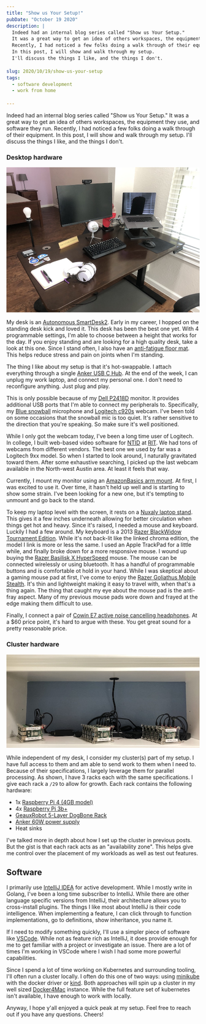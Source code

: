 ```yaml
---
title: "Show us Your Setup!"
pubDate: "October 19 2020"
description: |
  Indeed had an internal blog series called "Show us Your Setup."
  It was a great way to get an idea of others workspaces, the equipment they use, and software they run.
  Recently, I had noticed a few folks doing a walk through of their equipment.
  In this post, I will show and walk through my setup.
  I'll discuss the things I like, and the things I don't.

slug: 2020/10/19/show-us-your-setup
tags:
  - software development
  - work from home

---
```



Indeed had an internal blog series called "Show us Your Setup."
It was a great way to get an idea of others workspaces, the equipment they use, and software they run.
Recently, I had noticed a few folks doing a walk through of their equipment.
In this post, I will show and walk through my setup.
I'll discuss the things I like, and the things I don't.

<!--more-->

### Desktop hardware

![desktop](/img/2020-10-19-desktop.jpeg)

My desk is an [Autonomous SmartDesk2].
Early in my career, I hopped on the standing desk kick and loved it.
This desk has been the best one yet.
With 4 programmable settings, I'm able to choose between a height that works for the day.
If you enjoy standing and are looking for a high quality desk, take a look at this one.
Since I stand often, I also have an [anti-fatigue floor mat].
This helps reduce stress and pain on joints when I'm standing.

The thing I like about my setup is that it's hot-swappable.
I attach everything through a single [Anker USB C Hub].
At the end of the week, I can unplug my work laptop, and connect my personal one.
I don't need to reconfigure anything.
Just plug and play.

This is only possible because of my [Dell P2418D] monitor.
It provides additional USB ports that I'm able to connect my peripherals to.
Specifically, my [Blue snowball] microphone and [Logitech c920s] webcam.
I've been told on some occasions that the snowball mic is too quiet.
It's rather sensitive to the direction that you're speaking.
So make sure it's well positioned.

While I only got the webcam today, I've been a long time user of Logitech.
In college, I built web-based video software for [NTID] at [RIT].
We had tons of webcams from different vendors.
The best one we used by far was a Logitech 9xx model.
So when I started to look around, I naturally gravitated toward them.
After some exhaustive searching, I picked up the last webcam available in the North-west Austin area.
At least it feels that way.

Currently, I mount my monitor using an [AmazonBasics arm mount].
At first, I was excited to use it.
Over time, it hasn't held up well and is starting to show some strain.
I've been looking for a new one, but it's tempting to unmount and go back to the stand.

To keep my laptop level with the screen, it rests on a [Nuxaly laptop stand].
This gives it a few inches underneath allowing for better circulation when things get hot and heavy.
Since it's raised, I needed a mouse and keyboard.
Luckily I had a few around.
My keyboard is a 2013 [Razer BlackWidow Tournament Edition].
While it's not back-lit like the linked chroma edition, the model I link is more or less the same.
I used an Apple TrackPad for a little while, and finally broke down for a more responsive mouse.
I wound up buying the [Razer Basilisk X HyperSpeed] mouse.
The mouse can be connected wirelessly or using bluetooth.
It has a handful of programmable buttons and is comfortable ot hold in your hand.
While I was skeptical about a gaming mouse pad at first, I've come to enjoy the [Razer Goliathus Mobile Stealth].
It's thin and lightweight making it easy to travel with, when that's a thing again.
The thing that caught my eye about the mouse pad is the anti-fray aspect.
Many of my previous mouse pads wore down and frayed at the edge making them difficult to use.

Finally, I connect a pair of [Cowin E7 active noise cancelling headphones].
At a $60 price point, it's hard to argue with these.
You get great sound for a pretty reasonable price.

[Autonomous SmartDesk2]: https://www.autonomous.ai/standing-desks/smartdesk-2-home

[Anker USB C Hub]: https://www.amazon.com/gp/product/B07YZ48HCT
[Nuxaly laptop stand]: https://www.amazon.com/gp/product/B07P54RSPY
[anti-fatigue floor mat]: https://www.amazon.com/gp/product/B073BQKHPR

[AmazonBasics arm mount]: https://www.amazon.com/gp/product/B079YQQDT2
[Dell P2418D]: https://www.amazon.com/Dell-P2418D-23-8-16-Monitor/dp/B074MMR1V3 

[Razer BlackWidow Tournament Edition]: https://www.razer.com/gaming-keyboards/Razer-BlackWidow-Tournament-Edition-Chroma-V2/RZ03-02190700-R3M1
[Razer Basilisk X HyperSpeed]: https://www.razer.com/gaming-mice/Razer-Basilisk-X-HyperSpeed/RZ01-03150100-R3U1
[Razer Goliathus Mobile Stealth]: https://www.razer.com/gaming-mouse-mats/Razer-Goliathus-Mobile-Stealth-Edition/RZ02-01820500-R3M1

[Blue snowball]: https://www.bluemic.com/en-us/products/snowball/
[Logitech c920s]: https://www.logitech.com/en-us/products/webcams/c920s-pro-hd-webcam.960-001257.html
[Cowin E7 active noise cancelling headphones]: https://www.cowinaudio.com/collections/active-noise-cancelling-headphones/products/cowin-e7-noise-cancelling-headphone?variant=8261760221235

[NTID]: https://www.rit.edu/ntid/
[RIT]: https://www.rit.edu

### Cluster hardware

![clusters](/img/2020-10-19-clusters.jpeg)

While independent of my desk, I consider my cluster(s) part of my setup.
I have full access to them and am able to send work to them when I need to.
Because of their specifications, I largely leverage them for parallel processing.
As shown, I have 3 racks each with the same specifications.
I give each rack a `/29` to allow for growth.
Each rack contains the following hardware:

- 1x [Raspberry Pi 4 (4GB model)]
- 4x [Raspberry Pi 3b+]
- [GeauxRobot 5-Layer DogBone Rack]
- [Anker 60W power supply]
- Heat sinks

I've talked more in depth about how I set up the cluster in previous posts.
But the gist is that each rack acts as an "availability zone".
This helps give me control over the placement of my workloads as well as test out features.

[Raspberry Pi 4 (4GB model)]: https://shop.pimoroni.com/products/raspberry-pi-4?variant=29157087445075
[Raspberry Pi 3b+]: https://shop.pimoroni.com/products/raspberry-pi-3-b-plus
[GeauxRobot 5-Layer DogBone Rack]: https://www.amazon.com/GeauxRobot-Raspberry-Model-5-layer-Enclosure/dp/B01D90TX1O
[Anker 60W power supply]: https://www.amazon.com/Anker-Charger-PowerPort-iPhone-Galaxy/dp/B00P936188

## Software

I primarily use [IntelliJ IDEA] for active development.
While I mostly write in Golang, I've been a long time subscriber to IntelliJ.
While there are other language specific versions from IntelliJ, their architecture allows you to cross-install plugins.
The things I like most about IntelliJ is their code intelligence.
When implementing a feature, I can click through to function implementations, go to definitions, show inheritance, you name it.

If I need to modify something quickly, I'll use a simpler piece of software like [VSCode].
While not as feature rich as IntelliJ, it does provide enough for me to get familiar with a project or investigate an issue.
There are a lot of times I'm working in VSCode where I wish I had some more powerful capabilities.

Since I spend a lot of time working on Kubernetes and surrounding tooling, I'll often run a cluster locally.
I often do this one of two ways: using [minikube] with the docker driver or [kind].
Both approaches will spin up a cluster in my well sized [Docker4Mac] instance.
While the full feature set of kubernetes isn't available, I have enough to work with locally.

[IntelliJ IDEA]: https://www.jetbrains.com/idea/
[VSCode]: https://code.visualstudio.com/
[minikube]: https://minikube.sigs.k8s.io/docs/
[kind]: https://kind.sigs.k8s.io/
[Docker4Mac]: https://docs.docker.com/docker-for-mac/

Anyway, I hope y'all enjoyed a quick peak at my setup.
Feel free to reach out if you have any questions.
Cheers!
